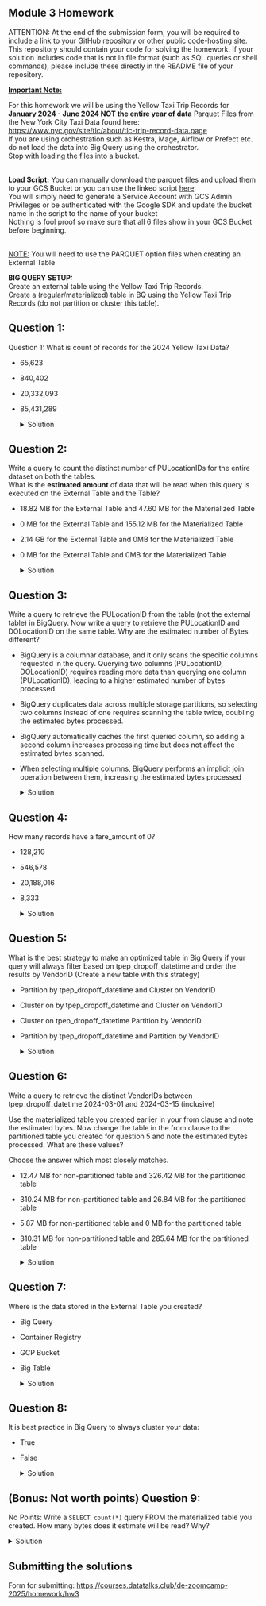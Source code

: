 ## Module 3 Homework

ATTENTION: At the end of the submission form, you will be required to include a link to your GitHub repository or other public code-hosting site.
This repository should contain your code for solving the homework. If your solution includes code that is not in file format (such as SQL queries or
shell commands), please include these directly in the README file of your repository.

<b><u>Important Note:</b></u> <p> For this homework we will be using the Yellow Taxi Trip Records for **January 2024 - June 2024 NOT the entire year of data**
Parquet Files from the New York
City Taxi Data found here: </br> https://www.nyc.gov/site/tlc/about/tlc-trip-record-data.page </br>
If you are using orchestration such as Kestra, Mage, Airflow or Prefect etc. do not load the data into Big Query using the orchestrator.</br>
Stop with loading the files into a bucket. </br></br>

**Load Script:** You can manually download the parquet files and upload them to your GCS Bucket or you can use the linked script [here](./load_yellow_taxi_data.py):<br>
You will simply need to generate a Service Account with GCS Admin Privileges or be authenticated with the Google SDK and update the bucket name in the script to the name of your bucket<br>
Nothing is fool proof so make sure that all 6 files show in your GCS Bucket before beginning.</br><br>

<u>NOTE:</u> You will need to use the PARQUET option files when creating an External Table</br>

<b>BIG QUERY SETUP:</b></br>
Create an external table using the Yellow Taxi Trip Records. </br>
Create a (regular/materialized) table in BQ using the Yellow Taxi Trip Records (do not partition or cluster this table). </br>

</p>

## Question 1:

Question 1: What is count of records for the 2024 Yellow Taxi Data?

- 65,623
- 840,402
- 20,332,093
- 85,431,289

    <details>
    <summary>Solution</summary>
    <br>

  Row Count: 20,332,093

  ```sql
  SELECT
      FORMAT("%'d", COUNT(*)) AS ROW_COUNT
  FROM
      `de_zoomcamp.yellow_tripdata_2024`
  ```

  ![alt text](../assets/images/hw-image-1.png)

  ### Answer:

  **20,332,093**

    <br>
    </details>

## Question 2:

Write a query to count the distinct number of PULocationIDs for the entire dataset on both the tables.</br>
What is the **estimated amount** of data that will be read when this query is executed on the External Table and the Table?

- 18.82 MB for the External Table and 47.60 MB for the Materialized Table
- 0 MB for the External Table and 155.12 MB for the Materialized Table
- 2.14 GB for the External Table and 0MB for the Materialized Table
- 0 MB for the External Table and 0MB for the Materialized Table

    <details>
    <summary>Solution</summary>
    <br>

  ### External Table:

  ![alt text](../assets/images/hw-image-2.png)

  ### Table:

  ![alt text](../assets/images/hw-image-3.png)

  ### Answer:

  **0 MB for the External Table and 155.12 MB for the Materialized Table**

    <br>
    </details>

## Question 3:

Write a query to retrieve the PULocationID from the table (not the external table) in BigQuery. Now write a query to retrieve the PULocationID and DOLocationID on the same table. Why are the estimated number of Bytes different?

- BigQuery is a columnar database, and it only scans the specific columns requested in the query. Querying two columns (PULocationID, DOLocationID) requires
  reading more data than querying one column (PULocationID), leading to a higher estimated number of bytes processed.
- BigQuery duplicates data across multiple storage partitions, so selecting two columns instead of one requires scanning the table twice,
  doubling the estimated bytes processed.
- BigQuery automatically caches the first queried column, so adding a second column increases processing time but does not affect the estimated bytes scanned.
- When selecting multiple columns, BigQuery performs an implicit join operation between them, increasing the estimated bytes processed

    <details>
    <summary>Solution</summary>
    <br>

    ### Answer:
    **BigQuery is a columnar database, and it only scans the specific columns requested in the query. Querying two columns (PULocationID, DOLocationID) requires
    reading more data than querying one column (PULocationID), leading to a higher estimated number of bytes processed.**

    <br>
    </details>

## Question 4:

How many records have a fare_amount of 0?

- 128,210
- 546,578
- 20,188,016
- 8,333

    <details>
    <summary>Solution</summary>
    <br>

  ```sql
  SELECT
      count(fare_amount) RECORDS
  FROM
      `de_zoomcamp.yellow_tripdata_2024`
  WHERE fare_amount = 0;
  ```

  ![alt text](../assets/images/hw-image-4.png)

  ### Answer:

  **8,333**

    <br>
    </details>

## Question 5:

What is the best strategy to make an optimized table in Big Query if your query will always filter based on tpep_dropoff_datetime and order the results by VendorID (Create a new table with this strategy)

- Partition by tpep_dropoff_datetime and Cluster on VendorID
- Cluster on by tpep_dropoff_datetime and Cluster on VendorID
- Cluster on tpep_dropoff_datetime Partition by VendorID
- Partition by tpep_dropoff_datetime and Partition by VendorID

    <details>
    <summary>Solution</summary>
    <br>

  ```sql
  CREATE OR REPLACE TABLE `de_zoomcamp.yellow_tripdata_2024_partitioned_clustered`
  PARTITION BY DATE(tpep_dropoff_datetime) -- Partition by tpep_dropoff_datetime
  CLUSTER BY VendorID -- Cluster by VendorID
  AS
  SELECT * FROM `de_zoomcamp.yellow_tripdata_2024`;
  ```

  ### Answer:

  **Partition by tpep_dropoff_datetime and Cluster on VendorID**
  **Partition by tpep_dropoff_datetime and Cluster on VendorID**
  <br>
    </details>

## Question 6:

Write a query to retrieve the distinct VendorIDs between tpep_dropoff_datetime
2024-03-01 and 2024-03-15 (inclusive)</br>

Use the materialized table you created earlier in your from clause and note the estimated bytes. Now change the table in the from clause to the partitioned table you created for question 5 and note the estimated bytes processed. What are these values? </br>

Choose the answer which most closely matches.</br>

- 12.47 MB for non-partitioned table and 326.42 MB for the partitioned table
- 310.24 MB for non-partitioned table and 26.84 MB for the partitioned table
- 5.87 MB for non-partitioned table and 0 MB for the partitioned table
- 310.31 MB for non-partitioned table and 285.64 MB for the partitioned table

    <details>
    <summary>Solution</summary>
    <br>

  ### Table:

  ![alt text](../assets/images/hw-image-5.png)

  ### Partitioned Table:

  ![alt text](../assets/images/hw-image-6.png)

  ### Answer:

  **310.24 MB for non-partitioned table and 26.84 MB for the partitioned table**

    <br>
    </details>

## Question 7:

Where is the data stored in the External Table you created?

- Big Query
- Container Registry
- GCP Bucket
- Big Table

    <details>
    <summary>Solution</summary>
    <br>

  ### Answer:

  **GCP Bucket**

    <br>
    </details>

## Question 8:

It is best practice in Big Query to always cluster your data:

- True
- False

    <details>
    <summary>Solution</summary>
    <br>

  ### Answer:

  **False**

    <br>
    </details>

## (Bonus: Not worth points) Question 9:

No Points: Write a `SELECT count(*)` query FROM the materialized table you created. How many bytes does it estimate will be read? Why?

<details>
<summary>Solution</summary>
<br>

### Answer:

- **0 B**

- A `SELECT count(*)` query uses the table's metadata, so BigQuery doesn’t scan the data of the table, resulting in 0 B being read.

![alt text](../assets/images/hw-image-7.png)

<br>
</details>

## Submitting the solutions

Form for submitting: https://courses.datatalks.club/de-zoomcamp-2025/homework/hw3
